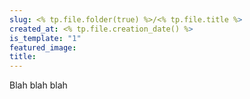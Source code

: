 ```yaml
---
slug: <% tp.file.folder(true) %>/<% tp.file.title %>
created_at: <% tp.file.creation_date() %>
is_template: "1"
featured_image: 
title:
---
```

Blah blah blah